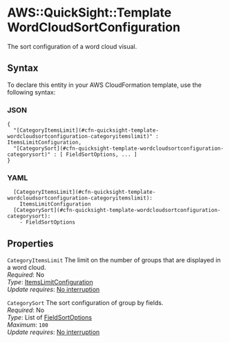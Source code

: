 # AWS::QuickSight::Template WordCloudSortConfiguration<a name="aws-properties-quicksight-template-wordcloudsortconfiguration"></a>

The sort configuration of a word cloud visual\.

## Syntax<a name="aws-properties-quicksight-template-wordcloudsortconfiguration-syntax"></a>

To declare this entity in your AWS CloudFormation template, use the following syntax:

### JSON<a name="aws-properties-quicksight-template-wordcloudsortconfiguration-syntax.json"></a>

```
{
  "[CategoryItemsLimit](#cfn-quicksight-template-wordcloudsortconfiguration-categoryitemslimit)" : ItemsLimitConfiguration,
  "[CategorySort](#cfn-quicksight-template-wordcloudsortconfiguration-categorysort)" : [ FieldSortOptions, ... ]
}
```

### YAML<a name="aws-properties-quicksight-template-wordcloudsortconfiguration-syntax.yaml"></a>

```
  [CategoryItemsLimit](#cfn-quicksight-template-wordcloudsortconfiguration-categoryitemslimit):
    ItemsLimitConfiguration
  [CategorySort](#cfn-quicksight-template-wordcloudsortconfiguration-categorysort):
    - FieldSortOptions
```

## Properties<a name="aws-properties-quicksight-template-wordcloudsortconfiguration-properties"></a>

`CategoryItemsLimit` <a name="cfn-quicksight-template-wordcloudsortconfiguration-categoryitemslimit"></a>
The limit on the number of groups that are displayed in a word cloud\.  
_Required_: No  
_Type_: [ItemsLimitConfiguration](aws-properties-quicksight-template-itemslimitconfiguration.md)  
_Update requires_: [No interruption](https://docs.aws.amazon.com/AWSCloudFormation/latest/UserGuide/using-cfn-updating-stacks-update-behaviors.html#update-no-interrupt)

`CategorySort` <a name="cfn-quicksight-template-wordcloudsortconfiguration-categorysort"></a>
The sort configuration of group by fields\.  
_Required_: No  
_Type_: List of [FieldSortOptions](aws-properties-quicksight-template-fieldsortoptions.md)  
_Maximum_: `100`  
_Update requires_: [No interruption](https://docs.aws.amazon.com/AWSCloudFormation/latest/UserGuide/using-cfn-updating-stacks-update-behaviors.html#update-no-interrupt)
